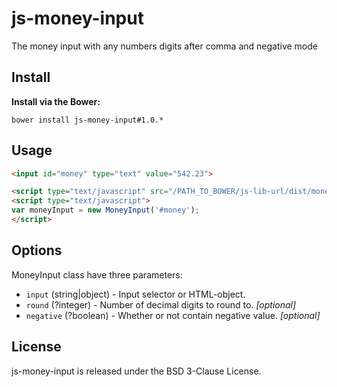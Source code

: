 js-money-input
==============

The money input with any numbers digits after comma and negative mode 

Install
-------

**Install via the Bower:**

```
bower install js-money-input#1.0.*
```

Usage
-----

```html
<input id="money" type="text" value="542.23">

<script type="text/javascript" src="/PATH_TO_BOWER/js-lib-url/dist/money-input.min.js"></script>
<script type="text/javascript">
var moneyInput = new MoneyInput('#money');
</script>
```

Options
-------

MoneyInput class have three parameters:

- `input` (string|object) - Input selector or HTML-object.
- `round` (?integer) - Number of decimal digits to round to. *[optional]*
- `negative` (?boolean) - Whether or not contain negative value. *[optional]*

License
-------

js-money-input is released under the BSD 3-Clause License.

